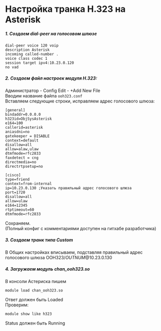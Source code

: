# Настройка транка H.323 на Asterisk
##### 1. Создаем dial-peer на голосовом шлюзе

    dial-peer voice 120 voip
    description Asterisk
    incoming called-number .
    voice class codec 1
    session target ipv4:10.23.0.120
    no vad

##### 2. Создаем файл настроек модуля H.323:

Администратор - Config Edit - +Add New File  
Вводим название файла `ooh323.conf`  
Вставляем следующие строки, исправляем адрес голосового шлюза:

    [general]
    bindaddr=0.0.0.0
    h323id=ObjSysAsterisk
    e164=100
    callerid=asterisk
    aniasdni=no
    gatekeeper = DISABLE
    context=default
    disallow=all
    allow=alaw,ulaw
    dtmfmode=rfc2833
    faxdetect = cng
    directmedia=no
    directrtpsetup=no

    [cisco]
    type=friend
    context=from-internal
    ip=10.23.0.130 ;Указать правильный адрес голосового шлюза
    port=1720
    disallow=all
    allow=ulaw
    e164=12345
    rtptimeout=60
    dtmfmode=rfc2833

Сохраняем.  
(Полный конфиг с комментариями доступен на гитхабе разработчика)

##### 3. Создаем транк типа Custom
В Общих настройках вписываем, подставляя правильный адрес голосового шлюза
    OOH323/$OUTNUM$@10.23.0.130

##### 4. Загружаем модуль chan_ooh323.so
В консоли Астериска пишем

    module load chan_ooh323.so

Ответ должен быть Loaded  
Проверим:

    module show like h323

Status должен быть Running

